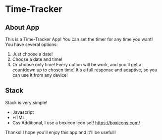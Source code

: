 # Time-Tracker
## About App
This is a Time-Tracker App! You can set the timer for any time you want! 
You have several options: 
1. Just choose a date!
2. Choose a date and time!
3. Or choose only time!
Every option will be work, and you'll get a countdown up to chosen time!
It's a full response and adaptive, so you can use it from any device! 
## Stack
Stack is very simple! 
- Javascript 
- HTML 
- Css
Additional, I use a boxicon icon set! https://boxicons.com/

Thanks! I hope you'll enjoy this app and it'll be usefull!
